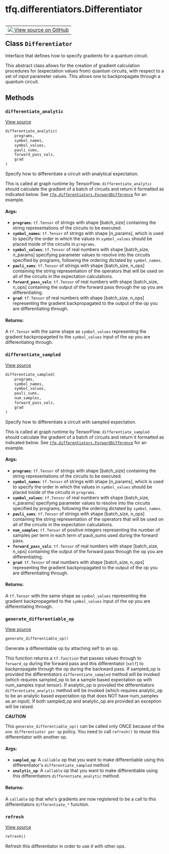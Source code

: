 <div itemscope itemtype="http://developers.google.com/ReferenceObject">
<meta itemprop="name" content="tfq.differentiators.Differentiator" />
<meta itemprop="path" content="Stable" />
<meta itemprop="property" content="differentiate_analytic"/>
<meta itemprop="property" content="differentiate_sampled"/>
<meta itemprop="property" content="generate_differentiable_op"/>
<meta itemprop="property" content="refresh"/>
</div>

# tfq.differentiators.Differentiator

<!-- Insert buttons and diff -->

<table class="tfo-notebook-buttons tfo-api" align="left">

<td>
  <a target="_blank" href="https://github.com/tensorflow/quantum/tree/master/tensorflow_quantum/python/differentiators/differentiator.py">
    <img src="https://www.tensorflow.org/images/GitHub-Mark-32px.png" />
    View source on GitHub
  </a>
</td></table>



## Class `Differentiator`

Interface that defines how to specify gradients for a quantum circuit.



<!-- Placeholder for "Used in" -->

This abstract class allows for the creation of gradient calculation
procedures for (expectation values from) quantum circuits, with
respect to a set of input parameter values. This allows one
to backpropagate through a quantum circuit.

## Methods

<h3 id="differentiate_analytic"><code>differentiate_analytic</code></h3>

<a target="_blank" href="https://github.com/tensorflow/quantum/tree/master/tensorflow_quantum/python/differentiators/differentiator.py">View source</a>

``` python
differentiate_analytic(
    programs,
    symbol_names,
    symbol_values,
    pauli_sums,
    forward_pass_vals,
    grad
)
```

Specify how to differentiate a circuit with analytical expectation.

This is called at graph runtime by TensorFlow. `differentiate_analytic`
should calculate the gradient of a batch of circuits and return it
formatted as indicated below. See
<a href="../../tfq/differentiators/ForwardDifference.md"><code>tfq.differentiators.ForwardDifference</code></a> for an example.

#### Args:


* <b>`programs`</b>: `tf.Tensor` of strings with shape [batch_size] containing
    the string representations of the circuits to be executed.
* <b>`symbol_names`</b>: `tf.Tensor` of strings with shape [n_params], which
    is used to specify the order in which the values in
    `symbol_values` should be placed inside of the circuits in
    `programs`.
* <b>`symbol_values`</b>: `tf.Tensor` of real numbers with shape
    [batch_size, n_params] specifying parameter values to resolve
    into the circuits specified by programs, following the ordering
    dictated by `symbol_names`.
* <b>`pauli_sums`</b>: `tf.Tensor` of strings with shape [batch_size, n_ops]
    containing the string representation of the operators that will
    be used on all of the circuits in the expectation calculations.
* <b>`forward_pass_vals`</b>: `tf.Tensor` of real numbers with shape
    [batch_size, n_ops] containing the output of the forward pass
    through the op you are differentiating.
* <b>`grad`</b>: `tf.Tensor` of real numbers with shape [batch_size, n_ops]
    representing the gradient backpropagated to the output of the
    op you are differentiating through.


#### Returns:

A `tf.Tensor` with the same shape as `symbol_values` representing
the gradient backpropageted to the `symbol_values` input of the op
you are differentiating through.


<h3 id="differentiate_sampled"><code>differentiate_sampled</code></h3>

<a target="_blank" href="https://github.com/tensorflow/quantum/tree/master/tensorflow_quantum/python/differentiators/differentiator.py">View source</a>

``` python
differentiate_sampled(
    programs,
    symbol_names,
    symbol_values,
    pauli_sums,
    num_samples,
    forward_pass_vals,
    grad
)
```

Specify how to differentiate a circuit with sampled expectation.

This is called at graph runtime by TensorFlow. `differentiate_sampled`
should calculate the gradient of a batch of circuits and return it
formatted as indicated below. See
<a href="../../tfq/differentiators/ForwardDifference.md"><code>tfq.differentiators.ForwardDifference</code></a> for an example.

#### Args:


* <b>`programs`</b>: `tf.Tensor` of strings with shape [batch_size] containing
    the string representations of the circuits to be executed.
* <b>`symbol_names`</b>: `tf.Tensor` of strings with shape [n_params], which
    is used to specify the order in which the values in
    `symbol_values` should be placed inside of the circuits in
    `programs`.
* <b>`symbol_values`</b>: `tf.Tensor` of real numbers with shape
    [batch_size, n_params] specifying parameter values to resolve
    into the circuits specified by programs, following the ordering
    dictated by `symbol_names`.
* <b>`pauli_sums`</b>: `tf.Tensor` of strings with shape [batch_size, n_ops]
    containing the string representation of the operators that will
    be used on all of the circuits in the expectation calculations.
* <b>`num_samples`</b>: `tf.Tensor` of positive integers representing the
    number of samples per term in each term of pauli_sums used
    during the forward pass.
* <b>`forward_pass_vals`</b>: `tf.Tensor` of real numbers with shape
    [batch_size, n_ops] containing the output of the forward pass
    through the op you are differentiating.
* <b>`grad`</b>: `tf.Tensor` of real numbers with shape [batch_size, n_ops]
    representing the gradient backpropagated to the output of the
    op you are differentiating through.


#### Returns:

A `tf.Tensor` with the same shape as `symbol_values` representing
the gradient backpropageted to the `symbol_values` input of the op
you are differentiating through.


<h3 id="generate_differentiable_op"><code>generate_differentiable_op</code></h3>

<a target="_blank" href="https://github.com/tensorflow/quantum/tree/master/tensorflow_quantum/python/differentiators/differentiator.py">View source</a>

``` python
generate_differentiable_op()
```

Generate a differentiable op by attaching self to an op.

This function returns a `tf.function` that passes values through to
`forward_op` during the forward pass and this differentiator (`self`) to
backpropagate through the op during the backward pass. If sampled_op
is provided the differentiators `differentiate_sampled` method will
be invoked (which requires sampled_op to be a sample based expectation
op with num_samples input tensor). If analytic_op is provided the
differentiators `differentiate_analytic` method will be invoked (which
requires analytic_op to be an analytic based expectation op that does
NOT have num_samples as an input). If both sampled_op and analytic_op
are provided an exception will be raised.

***CAUTION***

This `generate_differentiable_op()` can be called only ONCE because
of the `one differentiator per op` policy. You need to call `refresh()`
to reuse this differentiator with another op.

#### Args:


* <b>`sampled_op`</b>: A `callable` op that you want to make differentiable
    using this differentiator's `differentiate_sampled` method.
* <b>`analytic_op`</b>: A `callable` op that you want to make differentiable
    using this differentiators `differentiate_analytic` method.


#### Returns:

A `callable` op that who's gradients are now registered to be
a call to this differentiators `differentiate_*` function.


<h3 id="refresh"><code>refresh</code></h3>

<a target="_blank" href="https://github.com/tensorflow/quantum/tree/master/tensorflow_quantum/python/differentiators/differentiator.py">View source</a>

``` python
refresh()
```

Refresh this differentiator in order to use it with other ops.




